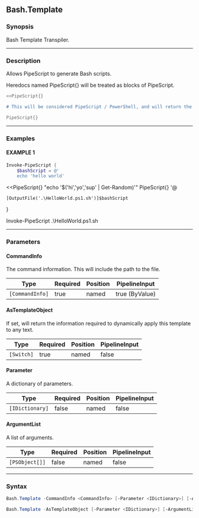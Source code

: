 Bash.Template
-------------




### Synopsis
Bash Template Transpiler.



---


### Description

Allows PipeScript to generate Bash scripts.

Heredocs named PipeScript{} will be treated as blocks of PipeScript.

```bash
<<PipeScript{}

# This will be considered PipeScript / PowerShell, and will return the contents of a bash script.

PipeScript{}
```



---


### Examples
#### EXAMPLE 1
```PowerShell
Invoke-PipeScript {
    $bashScript = @'
    echo 'hello world'
```
<<PipeScript{}
        "echo '$('hi','yo','sup' | Get-Random)'"
    PipeScript{}
'@

    [OutputFile('.\HelloWorld.ps1.sh')]$bashScript
}

Invoke-PipeScript .\HelloWorld.ps1.sh


---


### Parameters
#### **CommandInfo**

The command information.  This will include the path to the file.






|Type           |Required|Position|PipelineInput |
|---------------|--------|--------|--------------|
|`[CommandInfo]`|true    |named   |true (ByValue)|



#### **AsTemplateObject**

If set, will return the information required to dynamically apply this template to any text.






|Type      |Required|Position|PipelineInput|
|----------|--------|--------|-------------|
|`[Switch]`|true    |named   |false        |



#### **Parameter**

A dictionary of parameters.






|Type           |Required|Position|PipelineInput|
|---------------|--------|--------|-------------|
|`[IDictionary]`|false   |named   |false        |



#### **ArgumentList**

A list of arguments.






|Type          |Required|Position|PipelineInput|
|--------------|--------|--------|-------------|
|`[PSObject[]]`|false   |named   |false        |





---


### Syntax
```PowerShell
Bash.Template -CommandInfo <CommandInfo> [-Parameter <IDictionary>] [-ArgumentList <PSObject[]>] [<CommonParameters>]
```
```PowerShell
Bash.Template -AsTemplateObject [-Parameter <IDictionary>] [-ArgumentList <PSObject[]>] [<CommonParameters>]
```
